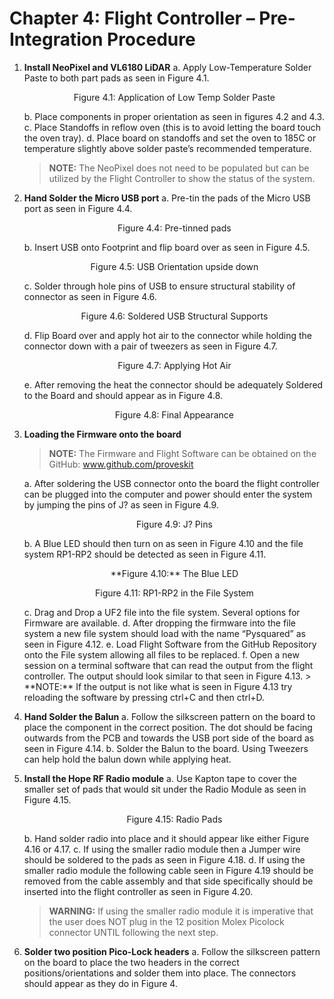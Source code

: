 # Chapter 4: Flight Controller – Pre-Integration Procedure

1. **Install NeoPixel and VL6180 LiDAR**
   a. Apply Low-Temperature Solder Paste to both part pads as seen in Figure 4.1.
   <p align="center">Figure 4.1: Application of Low Temp Solder Paste</p>
   b. Place components in proper orientation as seen in figures 4.2 and 4.3.
   c. Place Standoffs in reflow oven (this is to avoid letting the board touch the oven tray).
   d. Place board on standoffs and set the oven to 185C or temperature slightly above solder paste’s recommended temperature.
   
   > **NOTE:** The NeoPixel does not need to be populated but can be utilized by the Flight Controller to show the status of the system.

2. **Hand Solder the Micro USB port**
   a. Pre-tin the pads of the Micro USB port as seen in Figure 4.4.
   <p align="center">Figure 4.4: Pre-tinned pads</p>
   b. Insert USB onto Footprint and flip board over as seen in Figure 4.5.
   <p align="center">Figure 4.5: USB Orientation upside down</p>
   c. Solder through hole pins of USB to ensure structural stability of connector as seen in Figure 4.6.
   <p align="center">Figure 4.6: Soldered USB Structural Supports</p>
   d. Flip Board over and apply hot air to the connector while holding the connector down with a pair of tweezers as seen in Figure 4.7.
   <p align="center">Figure 4.7: Applying Hot Air</p>
   e. After removing the heat the connector should be adequately Soldered to the Board and should appear as in Figure 4.8.
   <p align="center">Figure 4.8: Final Appearance</p>

3. **Loading the Firmware onto the board**
    > **NOTE:** The Firmware and Flight Software can be obtained on the GitHub: www.github.com/proveskit 

   a. After soldering the USB connector onto the board the flight controller can be plugged into the computer and power should enter the system by jumping the pins of J? as seen in Figure 4.9.
   <p align="center">Figure 4.9: J? Pins</p>
   b. A Blue LED should then turn on as seen in Figure 4.10 and the file system RP1-RP2 should be detected as seen in Figure 4.11.
   <p align="center">**Figure 4.10:** The Blue LED</p>
   <p align="center">Figure 4.11: RP1-RP2 in the File System</p>
   c. Drag and Drop a UF2 file into the file system. Several options for Firmware are available.
   d. After dropping the firmware into the file system a new file system should load with the name “Pysquared” as seen in Figure 4.12.
   e. Load Flight Software from the GitHub Repository onto the File system allowing all files to be replaced.
   f. Open a new session on a terminal software that can read the output from the flight controller. The output should look similar to that seen in Figure 4.13.
   > **NOTE:** If the output is not like what is seen in Figure 4.13 try reloading the software by pressing ctrl+C and then ctrl+D.



4. **Hand Solder the Balun**
   a. Follow the silkscreen pattern on the board to place the component in the correct position. The dot should be facing outwards from the PCB and towards the USB port side of the board as seen in Figure 4.14.
   b. Solder the Balun to the board. Using Tweezers can help hold the balun down while applying heat.

5. **Install the Hope RF Radio module**
   a. Use Kapton tape to cover the smaller set of pads that would sit under the Radio Module as seen in Figure 4.15.
   <p align="center">Figure 4.15: Radio Pads</p>
   b. Hand solder radio into place and it should appear like either Figure 4.16 or 4.17.
   c. If using the smaller radio module then a Jumper wire should be soldered to the pads as seen in Figure 4.18.
   d. If using the smaller radio module the following cable seen in Figure 4.19 should be removed from the cable assembly and that side specifically should be inserted into the flight controller as seen in Figure 4.20.
   
   > **WARNING:** If using the smaller radio module it is imperative that the user does NOT plug in the 12 position Molex Picolock connector UNTIL following the next step.

6. **Solder two position Pico-Lock headers**
   a. Follow the silkscreen pattern on the board to place the two headers in the correct positions/orientations and solder them into place. The connectors should appear as they do in Figure 4.
